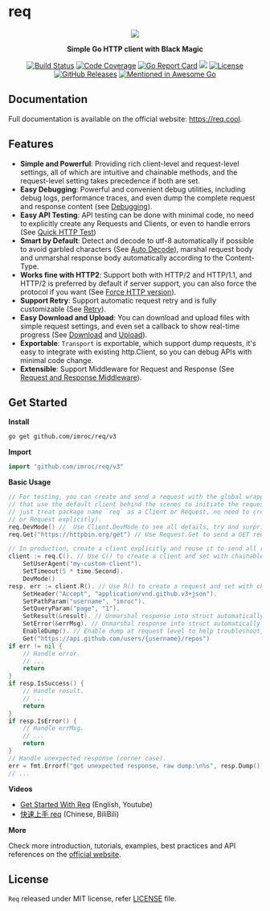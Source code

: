 # req

<p align="center">
    <p align="center"><img src="https://req.cool/images/req.png"></p>
    <p align="center"><strong>Simple Go HTTP client with Black Magic</strong></p>
    <p align="center">
        <a href="https://github.com/imroc/req/actions/workflows/ci.yml?query=branch%3Amaster"><img src="https://github.com/imroc/req/actions/workflows/ci.yml/badge.svg" alt="Build Status"></a>
        <a href="https://codecov.io/gh/imroc/req/branch/master"><img src="https://codecov.io/gh/imroc/req/branch/master/graph/badge.svg" alt="Code Coverage"></a>
        <a href="https://goreportcard.com/report/github.com/imroc/req/v3"><img src="https://goreportcard.com/badge/github.com/imroc/req/v3" alt="Go Report Card"></a>
        <a href="https://pkg.go.dev/github.com/imroc/req/v3"><img src="https://pkg.go.dev/badge/github.com/imroc/req/v3.svg"></a>
        <a href="LICENSE"><img src="https://img.shields.io/github/license/imroc/req.svg" alt="License"></a>
        <a href="https://github.com/imroc/req/releases"><img src="https://img.shields.io/github/v/release/imroc/req?display_name=tag&sort=semver" alt="GitHub Releases"></a>
        <a href="https://github.com/avelino/awesome-go"><img src="https://awesome.re/mentioned-badge.svg" alt="Mentioned in Awesome Go"></a>
    </p> 
</p>

## Documentation

Full documentation is available on the official website: https://req.cool.

## <a name="Features">Features</a>

* **Simple and Powerful**: Providing rich client-level and request-level settings, all of which are intuitive and chainable methods, and the request-level setting takes precedence if both are set.
* **Easy Debugging**: Powerful and convenient debug utilities, including debug logs, performance traces, and even dump the complete request and response content (see [Debugging](https://req.cool/docs/tutorial/debugging/)).
* **Easy API Testing**: API testing can be done with minimal code, no need to explicitly create any Requests and Clients, or even to handle errors (See [Quick HTTP Test](https://req.cool/docs/tutorial/quick-test/))
* **Smart by Default**: Detect and decode to utf-8 automatically if possible to avoid garbled characters (See [Auto Decode](https://req.cool/docs/tutorial/auto-decode/)), marshal request body and unmarshal response body automatically according to the Content-Type.
* **Works fine with HTTP2**: Support both with HTTP/2 and HTTP/1.1, and HTTP/2 is preferred by default if server support, you can also force the protocol if you want (See [Force HTTP version](https://req.cool/docs/tutorial/force-http-version/)).
* **Support Retry**: Support automatic request retry and is fully customizable (See [Retry](https://req.cool/docs/tutorial/retry/)).
* **Easy Download and Upload**: You can download and upload files with simple request settings, and even set a callback to show real-time progress (See [Download](https://req.cool/docs/tutorial/download/) and [Upload](https://req.cool/docs/tutorial/upload/)).
* **Exportable**: `Transport` is exportable, which support dump requests, it's easy to integrate with existing http.Client, so you can debug APIs with minimal code change.
* **Extensible**: Support Middleware for Request and Response (See [Request and Response Middleware](https://req.cool/docs/tutorial/middleware/)).

## <a name="Get-Started">Get Started</a>

**Install**

``` sh
go get github.com/imroc/req/v3
```

**Import**

```go
import "github.com/imroc/req/v3"
```

**Basic Usage**

```go
// For testing, you can create and send a request with the global wrapper methods
// that use the default client behind the scenes to initiate the request (you can
// just treat package name `req` as a Client or Request, no need to create any client
// or Request explicitly).
req.DevMode() //  Use Client.DevMode to see all details, try and surprise :)
req.Get("https://httpbin.org/get") // Use Request.Get to send a GET request.

// In production, create a client explicitly and reuse it to send all requests
client := req.C(). // Use C() to create a client and set with chainable client settings.
    SetUserAgent("my-custom-client").
    SetTimeout(5 * time.Second).
    DevMode()
resp, err := client.R(). // Use R() to create a request and set with chainable request settings.
    SetHeader("Accept", "application/vnd.github.v3+json").
    SetPathParam("username", "imroc").
    SetQueryParam("page", "1").
    SetResult(&result). // Unmarshal response into struct automatically if status code >= 200 and <= 299.
    SetError(&errMsg). // Unmarshal response into struct automatically if status code >= 400.
    EnableDump(). // Enable dump at request level to help troubleshoot, log content only when an unexpected exception occurs.
    Get("https://api.github.com/users/{username}/repos")
if err != nil {
    // Handle error.
    // ...
    return
}
if resp.IsSuccess() {
    // Handle result.
    // ...
    return
}
if resp.IsError() {
    // Handle errMsg.	
    // ...
    return
}
// Handle unexpected response (corner case).
err = fmt.Errorf("got unexpected response, raw dump:\n%s", resp.Dump())
// ...
```

**Videos**

* [Get Started With Req](https://www.youtube.com/watch?v=k47i0CKBVrA) (English, Youtube)
* [快速上手 req](https://www.bilibili.com/video/BV1Xq4y1b7UR) (Chinese, BiliBili)

**More**

Check more introduction, tutorials, examples, best practices and API references on the [official website](https://req.cool/).

## <a name="License">License</a>

`Req` released under MIT license, refer [LICENSE](LICENSE) file.

